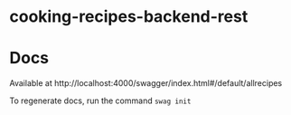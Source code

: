 # cooking-recipes-backend-rest



# Docs

Available at http://localhost:4000/swagger/index.html#/default/allrecipes

To regenerate docs, run the command `swag init`